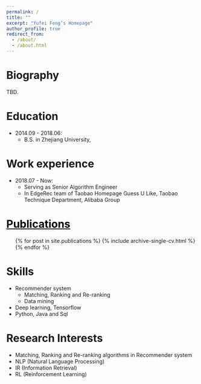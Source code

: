 ```yaml
---
permalink: /
title: ""
excerpt: "Yufei Feng’s Homepage"
author_profile: true
redirect_from: 
  - /about/
  - /about.html
---
```


Biography
======
TBD.

Education
======
* 2014.09 - 2018.06: 
  * B.S. in Zhejiang University, 

Work experience
======
* 2018.07 - Now: 
  * Serving as Senior Algorithm Engineer 
  * In EdgeRec team of Taobao Homepage Guess U Like, Taobao Technique Department, Alibaba Group

<a href="/publications/" style="color:#000000">Publications</a>
======
  <ul>{% for post in site.publications %}
    {% include archive-single-cv.html %}
  {% endfor %}</ul>
  
Skills
======
* Recommender system
  * Matching, Ranking and Re-ranking
  * Data mining
* Deep learning, Tensorflow
* Python, Java and Sql

Research Interests
======
* Matching, Ranking and Re-ranking algorithms in Recommender system
* NLP (Natural Language Processing)
* IR (Information Retrieval)
* RL (Reinforcement Learning)